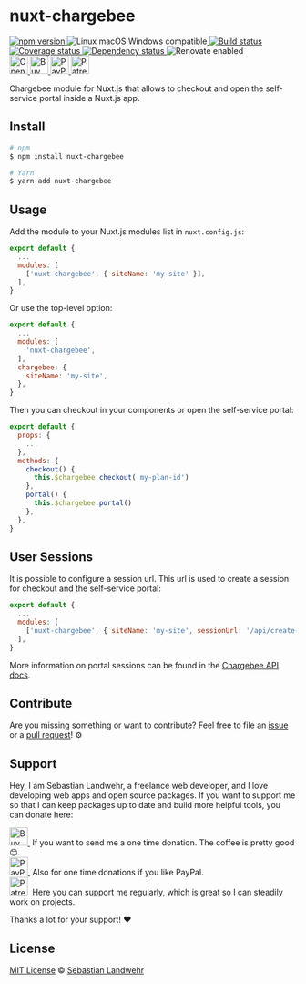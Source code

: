 <!-- TITLE/ -->
# nuxt-chargebee
<!-- /TITLE -->

<!-- BADGES/ -->
  <p>
    <a href="https://npmjs.org/package/nuxt-chargebee">
      <img
        src="https://img.shields.io/npm/v/nuxt-chargebee.svg"
        alt="npm version"
      >
    </a><img src="https://img.shields.io/badge/os-linux%20%7C%C2%A0macos%20%7C%C2%A0windows-blue" alt="Linux macOS Windows compatible"><a href="https://github.com/dword-design/nuxt-chargebee/actions">
      <img
        src="https://github.com/dword-design/nuxt-chargebee/workflows/build/badge.svg"
        alt="Build status"
      >
    </a><a href="https://codecov.io/gh/dword-design/nuxt-chargebee">
      <img
        src="https://codecov.io/gh/dword-design/nuxt-chargebee/branch/master/graph/badge.svg"
        alt="Coverage status"
      >
    </a><a href="https://david-dm.org/dword-design/nuxt-chargebee">
      <img src="https://img.shields.io/david/dword-design/nuxt-chargebee" alt="Dependency status">
    </a><img src="https://img.shields.io/badge/renovate-enabled-brightgreen" alt="Renovate enabled"><br/><a href="https://gitpod.io/#https://github.com/dword-design/nuxt-chargebee">
      <img
        src="https://gitpod.io/button/open-in-gitpod.svg"
        alt="Open in Gitpod"
        height="32"
      >
    </a><a href="https://www.buymeacoffee.com/dword">
      <img
        src="https://www.buymeacoffee.com/assets/img/guidelines/download-assets-sm-2.svg"
        alt="Buy Me a Coffee"
        height="32"
      >
    </a><a href="https://paypal.me/SebastianLandwehr">
      <img
        src="https://sebastianlandwehr.com/images/paypal.svg"
        alt="PayPal"
        height="32"
      >
    </a><a href="https://www.patreon.com/dworddesign">
      <img
        src="https://sebastianlandwehr.com/images/patreon.svg"
        alt="Patreon"
        height="32"
      >
    </a>
</p>
<!-- /BADGES -->

<!-- DESCRIPTION/ -->
Chargebee module for Nuxt.js that allows to checkout and open the self-service portal inside a Nuxt.js app.
<!-- /DESCRIPTION -->

<!-- INSTALL/ -->
## Install

```bash
# npm
$ npm install nuxt-chargebee

# Yarn
$ yarn add nuxt-chargebee
```
<!-- /INSTALL -->

## Usage

Add the module to your Nuxt.js modules list in `nuxt.config.js`:
```js
export default {
  ...
  modules: [
    ['nuxt-chargebee', { siteName: 'my-site' }],
  ],
}
```

Or use the top-level option:
```js
export default {
  ...
  modules: [
    'nuxt-chargebee',
  ],
  chargebee: {
    siteName: 'my-site',
  },
}
```

Then you can checkout in your components or open the self-service portal:
```js
export default {
  props: {
    ...
  },
  methods: {
    checkout() {
      this.$chargebee.checkout('my-plan-id')
    },
    portal() {
      this.$chargebee.portal()
    },
  },
}
```

## User Sessions

It is possible to configure a session url. This url is used to create a session for checkout and the self-service portal:

```js
export default {
  ...
  modules: [
    ['nuxt-chargebee', { siteName: 'my-site', sessionUrl: '/api/create-session' }],
  ],
}
```

More information on portal sessions can be found in the [Chargebee API docs](https://apidocs.chargebee.com/docs/api/portal_sessions).

<!-- LICENSE/ -->
## Contribute

Are you missing something or want to contribute? Feel free to file an [issue](https://github.com/dword-design/nuxt-chargebee/issues) or a [pull request](https://github.com/dword-design/nuxt-chargebee/pulls)! ⚙️

## Support

Hey, I am Sebastian Landwehr, a freelance web developer, and I love developing web apps and open source packages. If you want to support me so that I can keep packages up to date and build more helpful tools, you can donate here:

<p>
  <a href="https://www.buymeacoffee.com/dword">
    <img
      src="https://www.buymeacoffee.com/assets/img/guidelines/download-assets-sm-2.svg"
      alt="Buy Me a Coffee"
      height="32"
    >
  </a>&nbsp;If you want to send me a one time donation. The coffee is pretty good 😊.<br/>
  <a href="https://paypal.me/SebastianLandwehr">
    <img
      src="https://sebastianlandwehr.com/images/paypal.svg"
      alt="PayPal"
      height="32"
    >
  </a>&nbsp;Also for one time donations if you like PayPal.<br/>
  <a href="https://www.patreon.com/dworddesign">
    <img
      src="https://sebastianlandwehr.com/images/patreon.svg"
      alt="Patreon"
      height="32"
    >
  </a>&nbsp;Here you can support me regularly, which is great so I can steadily work on projects.
</p>

Thanks a lot for your support! ❤️

## License

[MIT License](https://opensource.org/licenses/MIT) © [Sebastian Landwehr](https://sebastianlandwehr.com)
<!-- /LICENSE -->
